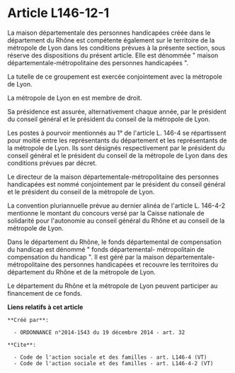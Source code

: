 # Article L146-12-1

La maison départementale des personnes handicapées créée dans le département du Rhône est compétente également sur le
territoire de la métropole de Lyon dans les conditions prévues à la présente section, sous réserve des dispositions du
présent article. Elle est dénommée " maison départementale-métropolitaine des personnes handicapées ". 

La tutelle de ce groupement est exercée conjointement avec la métropole de Lyon. 

La métropole de Lyon en est membre de droit. 

Sa présidence est assurée, alternativement chaque année, par le président du conseil général et le président du conseil de la
métropole de Lyon. 

Les postes à pourvoir mentionnés au 1° de l'article L. 146-4 se répartissent pour moitié entre les représentants du
département et les représentants de la métropole de Lyon. Ils sont désignés respectivement par le président du conseil
général et le président du conseil de la métropole de Lyon dans des conditions prévues par décret. 

Le directeur de la maison départementale-métropolitaine des personnes handicapées est nommé conjointement par le président du
conseil général et le président du conseil de la métropole de Lyon. 

La convention pluriannuelle prévue au dernier alinéa de l'article L. 146-4-2 mentionne le montant du concours versé par la
Caisse nationale de solidarité pour l'autonomie au conseil général du Rhône et au conseil de la métropole de Lyon. 

Dans le département du Rhône, le fonds départemental de compensation du handicap est dénommé " fonds départemental-
métropolitain de compensation du handicap ". Il est géré par la maison départementale-métropolitaine des personnes
handicapées et recouvre les territoires du département du Rhône et de la métropole de Lyon. 

Le département du Rhône et la métropole de Lyon peuvent participer au financement de ce fonds.

**Liens relatifs à cet article**

	**Créé par**:

	  - ORDONNANCE n°2014-1543 du 19 décembre 2014 - art. 32

	**Cite**:

	  - Code de l'action sociale et des familles - art. L146-4 (VT)
	  - Code de l'action sociale et des familles - art. L146-4-2 (VT)
